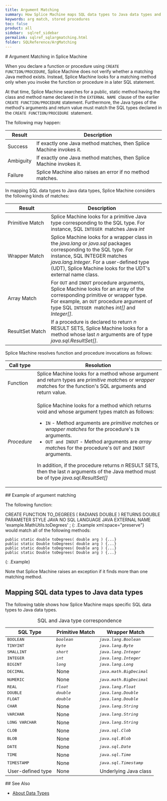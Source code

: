 ```yaml
---
title: Argument Matching
summary: How Splice Machine maps SQL data types to Java data types and matches arguments when using stored procedures.
keywords: arg match, stored procedures
toc: false
product: all
sidebar:  sqlref_sidebar
permalink: sqlref_sqlargmatching.html
folder: SQLReference/ArgMatching
---
```

<section>
<div class="TopicContent" data-swiftype-index="true" markdown="1">
# Argument Matching in Splice Machine

When you declare a function or procedure using `CREATE
FUNCTION/PROCEDURE`, Splice Machine does not verify whether a matching
Java method exists. Instead, Splice Machine looks for a matching method
only when you invoke the function or procedure in a later SQL statement.

At that time, Splice Machine searches for a public, static method having
the class and method name declared in the `EXTERNAL NAME `clause of the
earlier `CREATE FUNCTION/PROCEDURE` statement. Furthermore, the Java
types of the method's arguments and return value must match the SQL
types declared in the `CREATE FUNCTION/PROCEDURE `statement.

The following may happen:

<table summary="Possible results of argument mismatches">
                <col />
                <col />
                <thead>
                    <tr>
                        <th>Result</th>
                        <th>Description</th>
                    </tr>
                </thead>
                <tbody>
                    <tr>
                        <td class="ItalicFont">Success
                    </td>
                        <td>If exactly one Java method matches, then Splice Machine invokes it.</td>
                    </tr>
                    <tr>
                        <td class="ItalicFont">Ambiguity
                    </td>
                        <td> If exactly one Java method matches, then Splice Machine invokes it.</td>
                    </tr>
                    <tr>
                        <td class="ItalicFont">Failure
                    </td>
                        <td> Splice Machine also raises an error if no method matches.</td>
                    </tr>
                </tbody>
            </table>
In mapping SQL data types to Java data types, Splice Machine considers
the following kinds of matches:

<table summary="Types of argument matches">
                <col />
                <col />
                <col />
                <thead>
                    <tr>
                        <th>Result</th>
                        <th>Description</th>
                        <th> </th>
                    </tr>
                </thead>
                <tbody>
                    <tr>
                        <td class="ItalicFont">Primitive Match
                    </td>
                        <td>Splice Machine looks for a primitive	Java type corresponding to the SQL type. For instance, SQL <code>INTEGER </code>matches Java <em>int</em></td>
                    </tr>
                    <tr>
                        <td class="ItalicFont">Wrapper Match
                    </td>
                        <td> Splice Machine looks for a wrapper class in the <em>java.lang</em> or <em>java.sql</em> packages corresponding to the
					SQL type. For instance, SQL INTEGER matches <em>java.lang.Integer</em>. For a user-defined type (UDT), Splice Machine looks for the UDT's external name class.</td>
                    </tr>
                    <tr>
                        <td class="ItalicFont">Array Match
                    </td>
                        <td>For <code>OUT</code> and <code>INOUT</code> procedure arguments, Splice Machine looks for an array of the corresponding primitive or wrapper type. For
					example, an <code>OUT</code> procedure argument of type SQL <code>INTEGER </code>matches	<em>int[]</em> and <em>Integer[]</em>.</td>
                    </tr>
                    <tr>
                        <td class="ItalicFont">ResultSet Match
                    </td>
                        <td> If a procedure is declared to return <em>n</em> RESULT SETS, Splice Machine looks for a method whose last <em>n</em> arguments are of type <em>java.sql.ResultSet[]</em>.</td>
                    </tr>
                </tbody>
            </table>
Splice Machine resolves function and procedure invocations as follows:

<table summary="How Splice Machine resolves argments matches in function and procedure calls">
                <col />
                <col />
                <thead>
                    <tr>
                        <th>Call type</th>
                        <th>Resolution</th>
                    </tr>
                </thead>
                <tbody>
                    <tr>
                        <td class="ItalicFont">Function
                 </td>
                        <td>Splice Machine looks for a method whose argument and return types are <em>primitive match</em>es or <em>wrapper match</em>es for the function's SQL arguments and return value.</td>
                    </tr>
                    <tr>
                        <td><em>Procedure                    </em></td>
                        <td>
                            <p class="noSpaceAbove">Splice Machine looks for a method which returns void and whose argument types match as follows:</p>
                            <ul>
                                <li><code>IN</code> - Method arguments are <em>primitive match</em>es or <em>wrapper matches</em> for the procedure's <code>IN</code> arguments.</li>
                                <li><code>OUT and INOUT</code> - Method arguments are <em>array match</em>es for the
                        procedure's <code>OUT</code> and <code>INOUT</code> arguments.</li>
                            </ul>
                        <p>In addition, if the procedure returns <em>n</em> RESULT SETS, then the last <em>n</em> arguments of the Java method must be of type <em>java.sql.ResultSet[]</em></p>
                        </td>
                    </tr>
                </tbody>
            </table>
## Example of argument matching

The following function:

<div class="preWrapperWide" markdown="1">
    CREATE FUNCTION TO_DEGREES
         ( RADIANS DOUBLE )
    RETURNS DOUBLE
    PARAMETER STYLE JAVA
    NO SQL
    LANGUAGE JAVA
    EXTERNAL NAME 'example.MathUtils.toDegrees'
    ;
{: .Example xml:space="preserve"}

</div>
would match all of the following methods:

<div class="preWrapperWide" markdown="1">

    public static double toDegrees( double arg ) {...}
    public static Double toDegrees( double arg ) {...}
    public static double toDegrees( Double arg ) {...}
    public static Double toDegrees( Double arg ) {...}

{: .Example}

</div>
Note that Splice Machine raises an exception if it finds more than one
matching method.

## Mapping SQL data types to Java data types

The following table shows how Splice Machine maps specific SQL data
types to Java data types.

<table>
                <caption>SQL and Java type correspondence</caption>
                <col />
                <col />
                <col />
                <thead>
                    <tr>
                        <th>SQL Type</th>
                        <th>Primitive Match</th>
                        <th>Wrapper Match</th>
                    </tr>
                </thead>
                <tbody>
                    <tr>
                        <td style="font-family: monospace;">BOOLEAN</td>
                        <td style="font-family: monospace;"><em>boolean</em>
                        </td>
                        <td style="font-family: monospace;"><em>java.lang.Boolean</em>
                        </td>
                    </tr>
                    <tr>
                        <td style="font-family: monospace;">TINYINT</td>
                        <td style="font-family: monospace;"><em>byte</em>
                        </td>
                        <td style="font-family: monospace;"><em>java.lang.Byte</em>
                        </td>
                    </tr>
                    <tr>
                        <td style="font-family: monospace;">SMALLINT</td>
                        <td style="font-family: monospace;"><em>short</em>
                        </td>
                        <td style="font-family: monospace;"><em>java.lang.Integer</em>
                        </td>
                    </tr>
                    <tr>
                        <td style="font-family: monospace;">INTEGER</td>
                        <td style="font-family: monospace;"><em>int</em>
                        </td>
                        <td style="font-family: monospace;"><em>java.lang.Integer</em>
                        </td>
                    </tr>
                    <tr>
                        <td style="font-family: monospace;">BIGINT</td>
                        <td style="font-family: monospace;"><em>long</em>
                        </td>
                        <td style="font-family: monospace;"><em>java.lang.Long</em>
                        </td>
                    </tr>
                    <tr>
                        <td style="font-family: monospace;">DECIMAL</td>
                        <td>None</td>
                        <td style="font-family: monospace;"><em>java.math.BigDecimal</em>
                        </td>
                    </tr>
                    <tr>
                        <td style="font-family: monospace;">NUMERIC</td>
                        <td>None</td>
                        <td style="font-family: monospace;"><em>java.math.BigDecimal</em>
                        </td>
                    </tr>
                    <tr>
                        <td style="font-family: monospace;">REAL</td>
                        <td style="font-family: monospace;"><em>float</em>
                        </td>
                        <td style="font-family: monospace;"><em>java.lang.Float</em>
                        </td>
                    </tr>
                    <tr>
                        <td style="font-family: monospace;">DOUBLE</td>
                        <td style="font-family: monospace;"><em>double</em>
                        </td>
                        <td style="font-family: monospace;"><em>java.lang.Double</em>
                        </td>
                    </tr>
                    <tr>
                        <td style="font-family: monospace;">FLOAT</td>
                        <td style="font-family: monospace;"><em>double</em>
                        </td>
                        <td style="font-family: monospace;"><em>java.lang.Double</em>
                        </td>
                    </tr>
                    <tr>
                        <td style="font-family: monospace;">CHAR</td>
                        <td>None</td>
                        <td style="font-family: monospace;"><em>java.lang.String</em>
                        </td>
                    </tr>
                    <tr>
                        <td style="font-family: monospace;">VARCHAR</td>
                        <td>None</td>
                        <td style="font-family: monospace;"><em>java.lang.String</em>
                        </td>
                    </tr>
                    <tr>
                        <td style="font-family: monospace;">LONG VARCHAR</td>
                        <td>None</td>
                        <td style="font-family: monospace;"><em>java.lang.String</em>
                        </td>
                    </tr>
                    <tr>
                        <td style="font-family: monospace;">CLOB</td>
                        <td>None</td>
                        <td style="font-family: monospace;"><em>java.sql.Clob</em>
                        </td>
                    </tr>
                    <tr>
                        <td style="font-family: monospace;">BLOB</td>
                        <td>None</td>
                        <td style="font-family: monospace;"><em>java.sql.Blob</em>
                        </td>
                    </tr>
                    <tr>
                        <td style="font-family: monospace;">DATE</td>
                        <td>None</td>
                        <td style="font-family: monospace;"><em>java.sql.Date</em>
                        </td>
                    </tr>
                    <tr>
                        <td style="font-family: monospace;">TIME</td>
                        <td>None</td>
                        <td style="font-family: monospace;"><em>java.sql.Time</em>
                        </td>
                    </tr>
                    <tr>
                        <td style="font-family: monospace;">TIMESTAMP</td>
                        <td>None</td>
                        <td style="font-family: monospace;"><em>java.sql.Timestamp</em>
                        </td>
                    </tr>
                    <tr>
                        <td>User-defined type</td>
                        <td>None</td>
                        <td>Underlying Java class</td>
                    </tr>
                </tbody>
            </table>
## See Also

* [About Data Types](sqlref_datatypes_intro.html)

</div>
</section>
